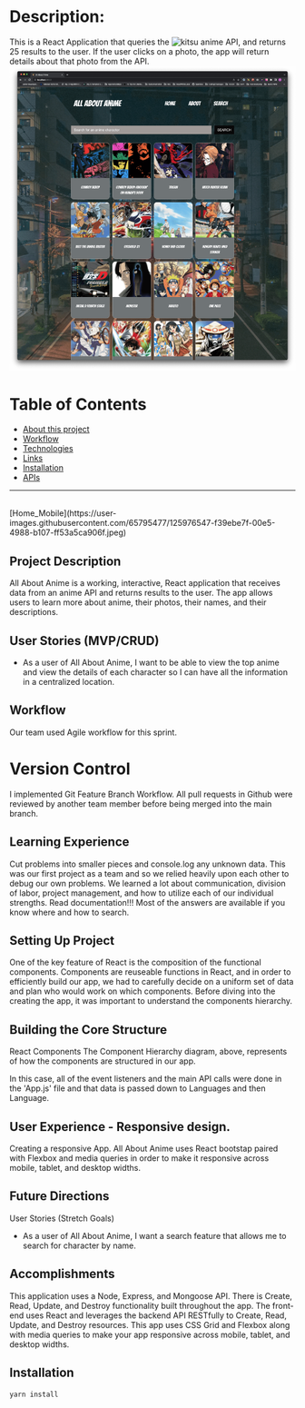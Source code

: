 # Description:

This is a React Application that queries the ![kitsu anime API](https://kitsu.docs.apiary.io/#), and returns 25 results to the user. If the user clicks on a photo, the app will return details about that photo from the API. ![Screen Shot 2021-07-02 at 7 50 09 AM](https://github.com/CrowdedAstronaut/all-about-anime/blob/main/src/assets/images/all-about-anime.png)

# Table of Contents

- [About this project](#about)
- [Workflow](#workflow)
- [Technologies](#technologies)
- [Links](#links)
- [Installation](#install)
- [APIs](#apis)

<hr />
<br />
[Home_Mobile](https://user-images.githubusercontent.com/65795477/125976547-f39ebe7f-00e5-4988-b107-ff53a5ca906f.jpeg)

## Project Description

All About Anime is a working, interactive, React application that receives data from an anime API and returns results to the user. The app allows users to learn more about anime, their photos, their names, and their descriptions.

## User Stories (MVP/CRUD)

- As a user of All About Anime, I want to be able to view the top anime and view the details of each character so I can have all the information in a centralized location.

## Workflow

Our team used Agile workflow for this sprint.

# Version Control

I implemented Git Feature Branch Workflow. All pull requests in Github were reviewed by another team member before being merged into the main branch.

## Learning Experience

Cut problems into smaller pieces and console.log any unknown data. This was our first project as a team and so we relied heavily upon each other to debug our own problems. We learned a lot about communication, division of labor, project management, and how to utilize each of our individual strengths. Read documentation!!! Most of the answers are available if you know where and how to search.

## Setting Up Project

One of the key feature of React is the composition of the functional components. Components are reuseable functions in React, and in order to efficiently build our app, we had to carefully decide on a uniform set of data and plan who would work on which components. Before diving into the creating the app, it was important to understand the components hierarchy.

## Building the Core Structure

React Components
The Component Hierarchy diagram, above, represents of how the components are structured in our app.

In this case, all of the event listeners and the main API calls were done in the 'App.js' file and that data is passed down to Languages and then Language.

## User Experience - Responsive design.

Creating a responsive App. All About Anime uses React bootstap paired with Flexbox and media queries in order to make it responsive across mobile, tablet, and desktop widths.

## Future Directions

User Stories (Stretch Goals)

- As a user of All About Anime, I want a search feature that allows me to search for character by name.

## Accomplishments

This application uses a Node, Express, and Mongoose API. There is Create, Read, Update, and Destroy functionality built throughout the app. The front-end uses React and leverages the backend API RESTfully to Create, Read, Update, and Destroy resources. This app uses CSS Grid and Flexbox along with media queries to make your app responsive across mobile, tablet, and desktop widths.

## Installation

```
yarn install

```
